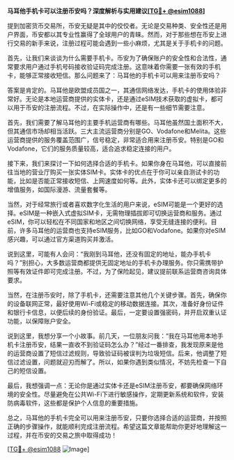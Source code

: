 **马耳他手机卡可以注册币安吗？深度解析与实用建议[[TG💪+ @esim1088](https://t.me/s/esim1088)]**

提到加密货币交易所，币安无疑是其中的佼佼者。无论是交易种类、安全性还是用户界面，币安都以其专业性赢得了全球用户的青睐。然而，对于那些想在币安上进行交易的新手来说，注册过程可能会遇到一些小麻烦，尤其是关于手机卡的问题。

首先，让我们来谈谈为什么需要手机卡。币安为了确保账户的安全性和合法性，通常要求用户通过手机号码接收验证码完成注册。这意味着你需要一张有效的手机卡，能够正常接收短信。那么问题来了：马耳他的手机卡可以用来注册币安吗？

答案是肯定的。马耳他是欧盟成员国之一，其通信网络发达，手机卡的使用体验非常好。无论是本地运营商提供的实体卡，还是通过eSIM技术获取的虚拟卡，都可以用于币安的注册流程。不过，在实际操作中，还是有一些细节需要注意。

首先，我们需要了解马耳他的主要手机运营商有哪些。马耳他虽然国土面积不大，但其通信市场却相当活跃。三大主流运营商分别是GO、Vodafone和Melita。这些运营商提供的服务覆盖范围广，信号稳定，非常适合用来注册币安。特别是GO和Vodafone，它们的服务质量较高，适合追求稳定连接的用户。

接下来，我们来探讨一下如何选择合适的手机卡。如果你身在马耳他，可以直接前往当地的营业厅购买一张实体SIM卡。实体卡的优点在于你可以亲自测试卡的功能，比如是否能正常接收短信、上网速度如何等。此外，实体卡还可以绑定更多的增值服务，如国际漫游、流量套餐等。

当然，对于经常旅行或者喜欢数字化生活的用户来说，eSIM可能是一个更好的选择。eSIM是一种嵌入式虚拟SIM卡，无需物理插拔即可切换运营商和服务。通过eSIM，你可以轻松在不同国家和地区之间切换网络，享受无缝连接的便利。目前，许多马耳他的运营商也支持eSIM服务，比如GO和Vodafone。如果你对eSIM感兴趣，可以通过官方渠道购买并激活。

说到这里，可能有人会问：“我刚到马耳他，还没有固定的地址，能办手机卡吗？”别担心，大多数运营商都提供无固定地址的手机卡办理服务。你只需携带护照等有效证件即可完成注册。不过，为了保险起见，建议提前联系运营商咨询具体要求。

当然，在注册币安时，除了手机卡，还需要注意其他几个关键步骤。首先，确保你的设备联网正常，最好使用Wi-Fi或稳定的移动数据连接。其次，准备好身份证件和银行卡信息，以便后续的身份验证。最后，一定要设置强密码，并开启双重认证功能，以保障账户安全。

说到这里，我想分享一个小故事。前几天，一位朋友问我：“我在马耳他用本地手机卡注册币安，结果一直收不到验证码怎么办？”经过一番排查，我发现原来是他的运营商设置了短信过滤规则，导致验证码被误判为垃圾短信。后来，他调整了短信过滤设置，问题就迎刃而解了。所以，如果你遇到类似情况，不妨先检查一下自己的短信设置。

最后，我想强调一点：无论你是通过实体卡还是eSIM注册币安，都要确保网络环境的安全性。尽量避免在公共Wi-Fi下进行敏感操作，定期更新系统和软件，安装防病毒软件，这些都是保护个人信息的重要措施。

总之，马耳他的手机卡完全可以用来注册币安，只要你选择合适的运营商，并按照正确的步骤操作，就能顺利完成注册流程。希望这篇文章能帮助你更好地理解这一过程，并在币安的交易之旅中取得成功！

[[TG💪+ @esim1088](https://t.me/s/esim1088) ![Image](https://i.postimg.cc/4NQfJmqS/Snipaste-2025-05-13-00-14-12.png)]